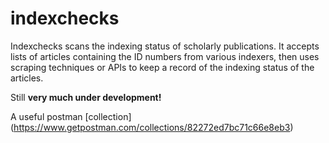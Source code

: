 indexchecks
===========

Indexchecks scans the indexing status of scholarly publications. It accepts lists of articles containing the ID numbers from various indexers, then uses scraping techniques or APIs to keep a record of the indexing status of the articles.

Still __very much under development!__ 

A useful postman [collection] (https://www.getpostman.com/collections/82272ed7bc71c66e8eb3)

